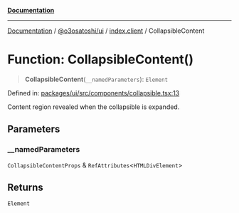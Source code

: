 [**Documentation**](../../../../README.md)

***

[Documentation](../../../../README.md) / [@o3osatoshi/ui](../../README.md) / [index.client](../README.md) / CollapsibleContent

# Function: CollapsibleContent()

> **CollapsibleContent**(`__namedParameters`): `Element`

Defined in: [packages/ui/src/components/collapsible.tsx:13](https://github.com/o3osatoshi/experiment/blob/04dfa58df6e48824a200a24d77afef7ce464e1ae/packages/ui/src/components/collapsible.tsx#L13)

Content region revealed when the collapsible is expanded.

## Parameters

### \_\_namedParameters

`CollapsibleContentProps` & `RefAttributes`\<`HTMLDivElement`\>

## Returns

`Element`
